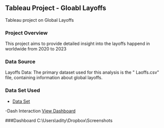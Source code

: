 ## Tableau Project - Gloabl Layoffs
Tableau project on Global Layoffs 

### Project Overview

This project aims to provide detailed insight into the layoffs happend in worldwide from 2020 to 2023

### Data Source

Layoffs Data: The primary dataset used for this analysis is the " Laoffs.csv" file, containing information about global layoffs.

### Data Set Used

- <a href="https://github.com/Prajna-adi/project.-tableau/blob/main/Tableau-layoffs.csv">Data Set</a>

-Dash Interaction <a href="https://github.com/Prajna-adi/project.-tableau/blob/main/Tableau%20Dashboard.png"> View Dashboard</a>

###Dashboard
C:\Users\adity\Dropbox\Screenshots
